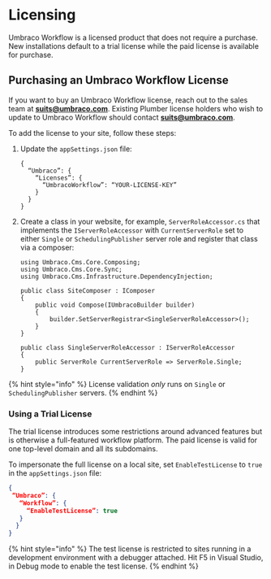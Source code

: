 # Licensing

Umbraco Workflow is a licensed product that does not require a purchase. New installations default to a trial license while the paid license is available for purchase.

## Purchasing an Umbraco Workflow License

If you want to buy an Umbraco Workflow license, reach out to the sales team at [**suits@umbraco.com**](mailto:suits@umbraco.com). Existing Plumber license holders who wish to update to Umbraco Workflow should contact [**suits@umbraco.com**](mailto:suits@umbraco.com).

To add the license to your site, follow these steps:

1.  Update the `appSettings.json` file:

    ```
    {
      “Umbraco”: {
        “Licenses”: {
          “UmbracoWorkflow”: “YOUR-LICENSE-KEY”
        }   
      }  
    }
    ```
2.  Create a class in your website, for example, `ServerRoleAccessor.cs` that implements the `IServerRoleAccessor` with `CurrentServerRole` set to either `Single` or `SchedulingPublisher` server role and register that class via a composer:

    ```
    using Umbraco.Cms.Core.Composing;
    using Umbraco.Cms.Core.Sync;
    using Umbraco.Cms.Infrastructure.DependencyInjection;

    public class SiteComposer : IComposer
    {
        public void Compose(IUmbracoBuilder builder)
        {
            builder.SetServerRegistrar<SingleServerRoleAccessor>();
        }
    }

    public class SingleServerRoleAccessor : IServerRoleAccessor
    {
        public ServerRole CurrentServerRole => ServerRole.Single;
    }
    ```

{% hint style="info" %}
License validation _only_ runs on `Single` or `SchedulingPublisher` servers.
{% endhint %}

### Using a Trial License

The trial license introduces some restrictions around advanced features but is otherwise a full-featured workflow platform. The paid license is valid for one top-level domain and all its subdomains.

To impersonate the full license on a local site, set `EnableTestLicense` to `true` in the `appSettings.json` file:

```json
{
 “Umbraco”: {
   “Workflow”: {
     “EnableTestLicense”: true
   }
  }
}
```

{% hint style="info" %}
The test license is restricted to sites running in a development environment with a debugger attached. Hit F5 in Visual Studio, in Debug mode to enable the test license.
{% endhint %}

##

